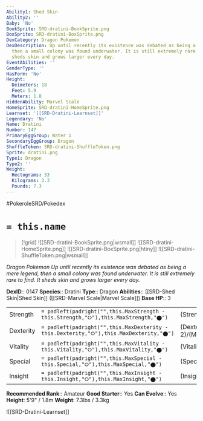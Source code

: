 ```yaml
---
Ability1: Shed Skin
Ability2: ''
Baby: 'No'
BookSprite: SRD-dratini-BookSprite.png
BoxSprite: SRD-dratini-BoxSprite.png
DexCategory: Dragon Pokemon
DexDescription: Up until recently its existence was debated as being a mere legend,
  then a small colony was found underwater. It is still extremely rare to find. It
  sheds skin and grows larger every day.
EventAbilities: ''
GenderType: ''
HasForm: 'No'
Height:
  Deimeters: 18
  Feet: 5.9
  Meters: 1.8
HiddenAbility: Marvel Scale
HomeSprite: SRD-dratini-HomeSprite.png
Learnset: '[[SRD-Dratini-Learnset]]'
Legendary: 'No'
Name: Dratini
Number: 147
PrimaryEggGroup: Water 1
SecondaryEggGroup: Dragon
ShuffleToken: SRD-dratini-ShuffleToken.png
Sprite: dratini.png
Type1: Dragon
Type2: ''
Weight:
  Hectograms: 33
  Kilograms: 3.3
  Pounds: 7.3
---
```


#PokeroleSRD/Pokedex

# `= this.name`

> [!grid]
> ![[SRD-dratini-BookSprite.png|wsmall]]
> ![[SRD-dratini-HomeSprite.png]]
> ![[SRD-dratini-BoxSprite.png|htiny]]
> ![[SRD-dratini-ShuffleToken.png|wsmall]]


*Dragon Pokemon*
*Up until recently its existence was debated as being a mere legend, then a small colony was found underwater. It is still extremely rare to find. It sheds skin and grows larger every day.*

**DexID**:: 0147
**Species**:: Dratini
**Type**:: Dragon
**Abilities**:: [[SRD-Shed Skin|Shed Skin]] ([[SRD-Marvel Scale|Marvel Scale]])
**Base HP**:: 3

|           |                                                                                        |                                          |
| --------- | -------------------------------------------------------------------------------------- | ---------------------------------------- |
| Strength  | `= padleft(padright("",this.MaxStrength - this.Strength,"⭘"),this.MaxStrength,"⬤")`    | (Strength::2)/(MaxStrength::4)   |
| Dexterity | `= padleft(padright("",this.MaxDexterity - this.Dexterity,"⭘"),this.MaxDexterity,"⬤")` | (Dexterity:: 2)/(MaxDexterity::4) |
| Vitality  | `= padleft(padright("",this.MaxVitality - this.Vitality,"⭘"),this.MaxVitality,"⬤")`    | (Vitality::2)/(MaxVitality::4)   |
| Special   | `= padleft(padright("",this.MaxSpecial - this.Special,"⭘"),this.MaxSpecial,"⬤")`       | (Special::2)/(MaxSpecial::4)     |
| Insight   | `= padleft(padright("",this.MaxInsight - this.Insight,"⭘"),this.MaxInsight,"⬤")`       | (Insight::2)/(MaxInsight::4)     |


**Recommended Rank**:: Amateur
**Good Starter**:: Yes
**Can Evolve**:: Yes
**Height**: 5'9" / 1.8m
**Weight**: 7.3lbs / 3.3kg

![[SRD-Dratini-Learnset]]